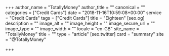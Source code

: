 +++
author_name = "TotallyMoney"
author_title = ""
canonical = ""
categories = ["Credit Cards"]
date = "2018-11-16T10:59:08+00:00"
service = "Credit Cards"
tags = ["Credit Cards"]
title = "Eighteen"
[seo.og]
description = ""
image_alt = ""
image_height = ""
image_secure_url = ""
image_type = ""
image_width = ""
locale = "en-GB"
site_name = "TotallyMoney"
title = ""
type = "article"
[seo.twitter]
card = "summary"
site = "@TotallyMoney"

+++
